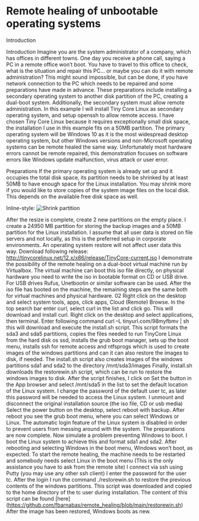 # Remote healing of unbootable operating systems

Introduction

Introduction
Imagine you are the system administrator of a company, which has offices in different towns. One day you receive a phone call, saying a PC in a remote office won’t boot. You have to travel to this office to check, what is the situation and repair this PC… or maybe you can do it with remote administration? This might sound impossible, but can be done, if you have network connection to the PC which needs to be repaired and some preparations have made in advance. These preparations include installing a secondary operating system to another disk partition of the PC, creating a dual-boot system. Additionally, the secondary system must allow remote administration. In this example I will install Tiny Core Linux as secondary operating system, and setup openssh to allow remote access. I have chosen Tiny Core Linux because it requires exceptionally small disk space, the installation I use in this example fits on a 50MB partition. The primary operating system will be Windows 10 as it is the most widespread desktop operating system, but other Windows versions and non-Microsoft operating systems can be remote healed the same way. Unfortunately most hardware errors cannot be remote repaired, this demonstration focuses on software errors like Windows update malfunction, virus attack or user error.

Preparations
If the primary operating system is already set up and it occupies the total disk space, its partition needs to be shrinked by at least 50MB to have enough space for the Linux installation. You may shrink more if you would like to store copies of the system image files on the local disk. This depends on the available free disk space as well. 

Inline-style: 
![Shrink partition](https://user-images.githubusercontent.com/73483641/124018685-641a0900-d9e8-11eb-9a71-d948e97ef8f0.png)

 After the resize is complete, create 2 new partitions on the empty place. I create a 24950 MB partition for storing the backup images and a 50MB partition for the Linux installation.
I assume that all user data is stored on file servers and not locally, as this is the preferred setup in corporate environments. An operating system restore will not affect user data this way.
Download following release:
http://tinycorelinux.net/12.x/x86/release/TinyCore-current.iso
I demonstrate the possibility of the remote healing on a dual-boot virtual machine run by Virtualbox.  The virtual machine can boot this iso file directly, on physical hardware you need to write the iso in bootable format on CD or USB drive. For USB drives Rufus, Unetbootin or similar software can be used.  After the iso file has booted on the machine, the remaining steps are the same both for virtual machines and physical hardware.
02 
Right click on the desktop and select system tools, apps, click apps, Cloud (Remote) Browse. In the top search bar enter curl, select curl in the list and click go. This will download and install curl.
Right click on the desktop and select applications, then terminal. Enter following command
 curl –L tinyurl.com/98myfbmv | sh
this will download and execute the install.sh script.
This script formats the sda3 and sda5 partitions, copies the files needed to run  TinyCore Linux from the hard disk os ssd, installs the grub boot manager, sets up the boot menu, installs ssh for remote access and ntfsprogs which is used to create images of the windows partitions and can it can also restore the images to disk, if needed.
The install.sh script also creates images of the windows partitions sda1 and sda2 to the directory /mnt/sda3/images
Finally, install.sh downloads the restorewin.sh script, which can be run to restore the windows images to disk. After the script finishes, I click on Set the button in the App browser and select /mnt/sda5 in the list to set the default location of the Linux system. I change the password of the default user tc, as later this password will be needed to access the Linux system.
I unmount and disconnect the original installation source (the iso file, CD or usb media)
Select the power button on the desktop, select reboot with backup.
After reboot you see the grub boot menu, where you can select Windows or Linux.
The automatic login feature of the Linux system is disabled in order to prevent users from messing around with the system.
The preparations are now complete.
Now simulate a problem preventing Windows to boot. I boot the Linux system to achieve this and format sda1 and sda2. After rebooting and selecting Windows in the boot menu, Windows won’t boot, as expected.
To start the remote healing, the machine needs to be restarted and somebody needs select Linux in the boot menu (This is the only assistance you have to ask from the remote site)
I connect via ssh using Putty (you may use any other ssh client)
 I enter the password for the user tc. After the login I run the command 
./restorewin.sh
  to restore the previous contents of the windows partitions. This script was downloaded and copied to the home directory of the tc user during installation. The content of this script can be found [here] (https://github.com/fbarnabas/remote_healing/blob/main/restorewin.sh)
After the image has been restored, Windows boots as new.
